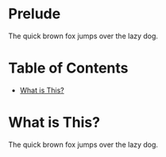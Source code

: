 # Prelude

The quick brown fox jumps over the lazy dog.

# Table of Contents

- [What is This?](#what-is-this)

# What is This?

The quick brown fox jumps over the lazy dog.
